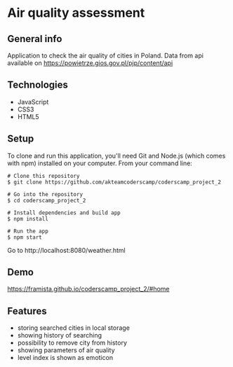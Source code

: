 # Air quality assessment

## General info
Application to check the air quality of cities in Poland. Data from api available on https://powietrze.gios.gov.pl/pjp/content/api
## Technologies
* JavaScript
* CSS3
* HTML5
## Setup
To clone and run this application, you'll need Git and Node.js (which comes with npm) installed on your computer. From your command line:
```
# Clone this repository
$ git clone https://github.com/akteamcoderscamp/coderscamp_project_2

# Go into the repository
$ cd coderscamp_project_2

# Install dependencies and build app
$ npm install

# Run the app
$ npm start
```

Go to http://localhost:8080/weather.html

## Demo
https://framista.github.io/coderscamp_project_2/#home

## Features
* storing searched cities in local storage
* showing history of searching
* possibility to remove city from history
* showing parameters of air quality
* level index is shown as emoticon
